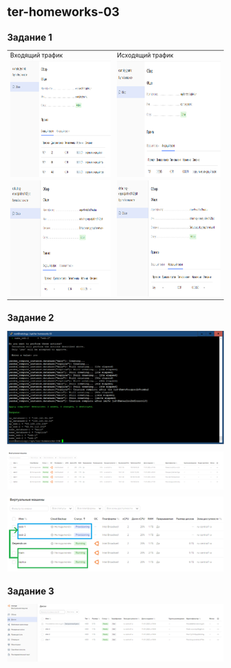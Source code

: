 # ter-homeworks-03

## Задание 1

<table>
  <tr>
    <td>Входящий трафик</td>
    <td>Исходящий трафик</td>
  </tr>
  <tr>
    <td><img src="./pictures/1_SG_1_in.png" width=890 height=270></td>
    <td><img src="./pictures/1_SG_1_out.png" width=890 height=270></td>
  </tr>
  <tr>
    <td><img src="./pictures/1_SG_2_in.png" width=890 height=270></td>
    <td><img src="./pictures/1_SG_2_out.png" width=890 height=270></td>
  </tr>
 </table>

## Задание 2

![Terraform_apply](./pictures/2_Terraform_apply.png)

![VM](./pictures/2_VM.png)

![VM_depends_on](./pictures/2_Depends_on.png)

## Задание 3

![VM_with_SecondDiscs](./pictures/3_VM_with_SecondDiscs.png)



